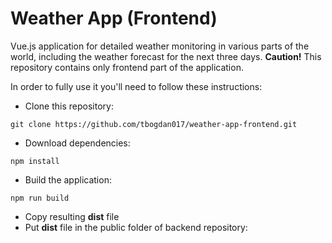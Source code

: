 # Weather App (Frontend)
Vue.js application for detailed weather monitoring in various parts of the world, including the weather forecast for the next three days.
**Caution!** This repository contains only frontend part of the application. 

In order to fully use it you'll need to follow these instructions: 
* Clone this repository:
```
git clone https://github.com/tbogdan017/weather-app-frontend.git
```
* Download dependencies:
```
npm install
```
* Build the application:
```
npm run build 
```
* Copy resulting **dist** file
* Put **dist** file in the public folder of backend repository: 
